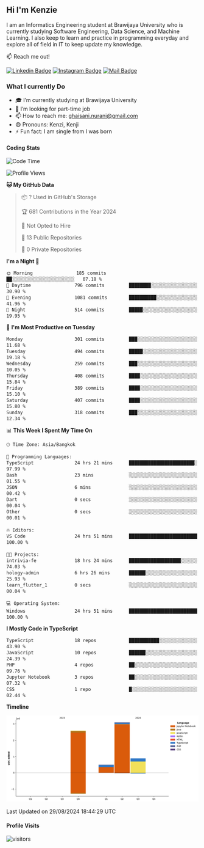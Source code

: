 ## Hi I'm Kenzie


I am an Informatics Engineering student at Brawijaya University who is currently studying Software Engineering, Data Science, and Machine Learning. I also keep to learn and practice in programming everyday and explore all of field in IT to keep update my knowledge.

:mailbox: Reach me out!

[![Linkedin Badge](https://img.shields.io/badge/-Kenzie_Taqiyassar-0e76a8?style=flat&labelColor=0e76a8&logo=linkedin&logoColor=white)](https://www.linkedin.com/in/kenzie-taqiyassar-37458b1aa/) 
[![Instagram Badge](https://img.shields.io/badge/-@__kenziehh_-e84393?style=flat&labelColor=e84393&logo=instagram&logoColor=white)](https://www.instagram.com/_kenziehh/) 
[![Mail Badge](https://img.shields.io/badge/-ghaisani.nurani-c0392b?style=flat&labelColor=c0392b&logo=gmail&logoColor=white)](mailto:ghaisani.nurani@gmail.com)

### What I currently Do

- 🎓 I’m currently studying at Brawijaya University
- 💼 I’m looking for part-time job
- 📫 How to reach me: ghaisani.nurani@gmail.com
- 😄 Pronouns: Kenzi, Kenji
- ⚡ Fun fact: I am single from I was born

#### Coding Stats
<!--START_SECTION:waka-->
![Code Time](http://img.shields.io/badge/Code%20Time-656%20hrs%2055%20mins-blue)

![Profile Views](http://img.shields.io/badge/Profile%20Views-0-blue)

**🐱 My GitHub Data** 

> 📦 ? Used in GitHub's Storage 
 > 
> 🏆 681 Contributions in the Year 2024
 > 
> 🚫 Not Opted to Hire
 > 
> 📜 13 Public Repositories 
 > 
> 🔑 0 Private Repositories 
 > 
**I'm a Night 🦉** 

```text
🌞 Morning                185 commits         ██░░░░░░░░░░░░░░░░░░░░░░░   07.18 % 
🌆 Daytime                796 commits         ████████░░░░░░░░░░░░░░░░░   30.90 % 
🌃 Evening                1081 commits        ██████████░░░░░░░░░░░░░░░   41.96 % 
🌙 Night                  514 commits         █████░░░░░░░░░░░░░░░░░░░░   19.95 % 
```
📅 **I'm Most Productive on Tuesday** 

```text
Monday                   301 commits         ███░░░░░░░░░░░░░░░░░░░░░░   11.68 % 
Tuesday                  494 commits         █████░░░░░░░░░░░░░░░░░░░░   19.18 % 
Wednesday                259 commits         ███░░░░░░░░░░░░░░░░░░░░░░   10.05 % 
Thursday                 408 commits         ████░░░░░░░░░░░░░░░░░░░░░   15.84 % 
Friday                   389 commits         ████░░░░░░░░░░░░░░░░░░░░░   15.10 % 
Saturday                 407 commits         ████░░░░░░░░░░░░░░░░░░░░░   15.80 % 
Sunday                   318 commits         ███░░░░░░░░░░░░░░░░░░░░░░   12.34 % 
```


📊 **This Week I Spent My Time On** 

```text
🕑︎ Time Zone: Asia/Bangkok

💬 Programming Languages: 
TypeScript               24 hrs 21 mins      ████████████████████████░   97.99 % 
Bash                     23 mins             ░░░░░░░░░░░░░░░░░░░░░░░░░   01.55 % 
JSON                     6 mins              ░░░░░░░░░░░░░░░░░░░░░░░░░   00.42 % 
Dart                     0 secs              ░░░░░░░░░░░░░░░░░░░░░░░░░   00.04 % 
Other                    0 secs              ░░░░░░░░░░░░░░░░░░░░░░░░░   00.01 % 

🔥 Editors: 
VS Code                  24 hrs 51 mins      █████████████████████████   100.00 % 

🐱‍💻 Projects: 
intrivia-fe              18 hrs 24 mins      ███████████████████░░░░░░   74.03 % 
hology-admin             6 hrs 26 mins       ██████░░░░░░░░░░░░░░░░░░░   25.93 % 
learn_flutter_1          0 secs              ░░░░░░░░░░░░░░░░░░░░░░░░░   00.04 % 

💻 Operating System: 
Windows                  24 hrs 51 mins      █████████████████████████   100.00 % 
```

**I Mostly Code in TypeScript** 

```text
TypeScript               18 repos            ███████████░░░░░░░░░░░░░░   43.90 % 
JavaScript               10 repos            ██████░░░░░░░░░░░░░░░░░░░   24.39 % 
PHP                      4 repos             ██░░░░░░░░░░░░░░░░░░░░░░░   09.76 % 
Jupyter Notebook         3 repos             ██░░░░░░░░░░░░░░░░░░░░░░░   07.32 % 
CSS                      1 repo              █░░░░░░░░░░░░░░░░░░░░░░░░   02.44 % 
```



**Timeline**

![Lines of Code chart](https://raw.githubusercontent.com/kenziehh/kenziehh/master/assets/bar_graph.png)


 Last Updated on 29/08/2024 18:44:29 UTC
<!--END_SECTION:waka-->


#### Profile Visits

![visitors](https://visitor-badge.glitch.me/badge?page_id=kenziehh.kenziehh)





